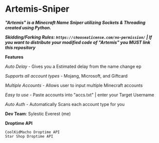 # Artemis-Sniper

***"Artemis" is a Minecraft Name Sniper utilizing Sockets &amp; Threading created using Python.***

***Skidding/Forking Rules: ```https://choosealicense.com/no-permission/``` | If you want to distribute your modified code of "Artemis" you MUST link this repository***

**Features**

  *Auto Delay*
      - Gives you a Estimated delay from the name change ep
      
  *Supports all account types*
      - Mojang, Microsoft, and Giftcard
      
  *Multiple Accounts*
      - Allows user to input multiple Minecraft accounts
      
  *Easy to use* 
      - Paste accounts into "accs.txt" | enter your Target Username
      
  *Auto Auth* 
      - Automatically Scans each account type for you

**Dev Team**:
Sylestic
Everest (me) 

**Droptime API**
```
CoolKidMacho Droptime API
Star Shop Droptime API
```

